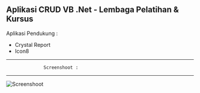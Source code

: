 Aplikasi CRUD VB .Net - Lembaga Pelatihan & Kursus
--------------------------------------------------

Aplikasi Pendukung :
- Crystal Report
- Icon8

---------------------------------------------------
                  Screenshoot :
---------------------------------------------------
![Screenshoot](dashboar.jpg)

